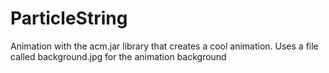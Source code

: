 # ParticleString
Animation with the acm.jar library that creates a cool animation. Uses a file called background.jpg for the animation background
